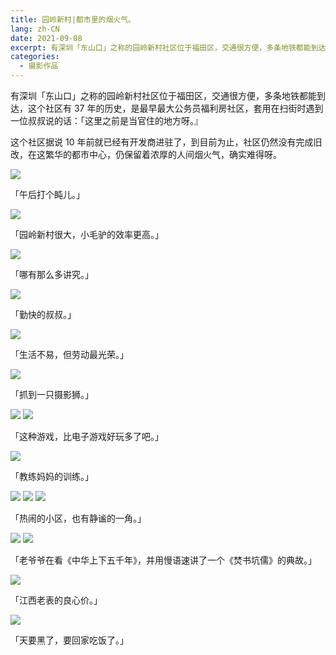 ```yaml
---
title: 园岭新村|都市里的烟火气。
lang: zh-CN
date: 2021-09-08
excerpt: 有深圳「东山口」之称的园岭新村社区位于福田区，交通很方便，多条地铁都能到达，这个社区有 37 年的历史，是最早最大公务员福利房社区，套用在扫街时遇到一位叔叔说的话，这里之前是当官住的地方呀。
categories:
  - 摄影作品
---
```


有深圳「东山口」之称的园岭新村社区位于福田区，交通很方便，多条地铁都能到达，这个社区有 37 年的历史，是最早最大公务员福利房社区，套用在扫街时遇到一位叔叔说的话：「这里之前是当官住的地方呀。』

这个社区据说 10 年前就已经有开发商进驻了，到目前为止，社区仍然没有完成旧改，在这繁华的都市中心，仍保留着浓厚的人间烟火气，确实难得呀。

![](/images/园岭新村/6Q0A2570.jpg)

<p class="text-c-4md">「午后打个盹儿。」</p>

![](/images/园岭新村/6Q0A2592.jpg)

<p class="text-c-4md">「园岭新村很大，小毛驴的效率更高。」</p>

![](/images/园岭新村/6Q0A2586.jpg)

<p class="text-c-4md">「哪有那么多讲究。」</p>

![](/images/园岭新村/6Q0A2594.jpg)

<p class="text-c-4md">「勤快的叔叔。」</p>

![](/images/园岭新村/6Q0A2643.jpg)

<p class="text-c-4md">「生活不易，但劳动最光荣。」</p>

![](/images/园岭新村/6Q0A2596.jpg)

<p class="text-c-4md">「抓到一只摄影狮。」</p>

![](/images/园岭新村/6Q0A2625.jpg)
![](/images/园岭新村/6Q0A2652.jpg)

<p class="text-c-4md">「这种游戏，比电子游戏好玩多了吧。」</p>

![](/images/园岭新村/6Q0A2671.jpg)

<p class="text-c-4md">「教练妈妈的训练。」</p>

![](/images/园岭新村/6Q0A2797.jpg)
![](/images/园岭新村/6Q0A2799.jpg)
![](/images/园岭新村/6Q0A2798.jpg)

<p class="text-c-4md">「热闹的小区，也有静谧的一角。」</p>

![](/images/园岭新村/6Q0A2813.jpg)
![](/images/园岭新村/6Q0A2816.jpg)

<p class="text-c-4md">「老爷爷在看《中华上下五千年》，并用慢语速讲了一个《焚书坑儒》的典故。」</p>

![](/images/园岭新村/6Q0A2843.jpg)

<p class="text-c-4md">「江西老表的良心价。」</p>

![](/images/园岭新村/6Q0A2794.jpg)

<p class="text-c-4md">「天要黑了，要回家吃饭了。」</p>
